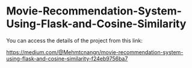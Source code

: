 # Movie-Recommendation-System-Using-Flask-and-Cosine-Similarity

You can access the details of the project from this link:

https://medium.com/@Mehmtcnangn/movie-recommendation-system-using-flask-and-cosine-similarity-f24eb9756ba7
